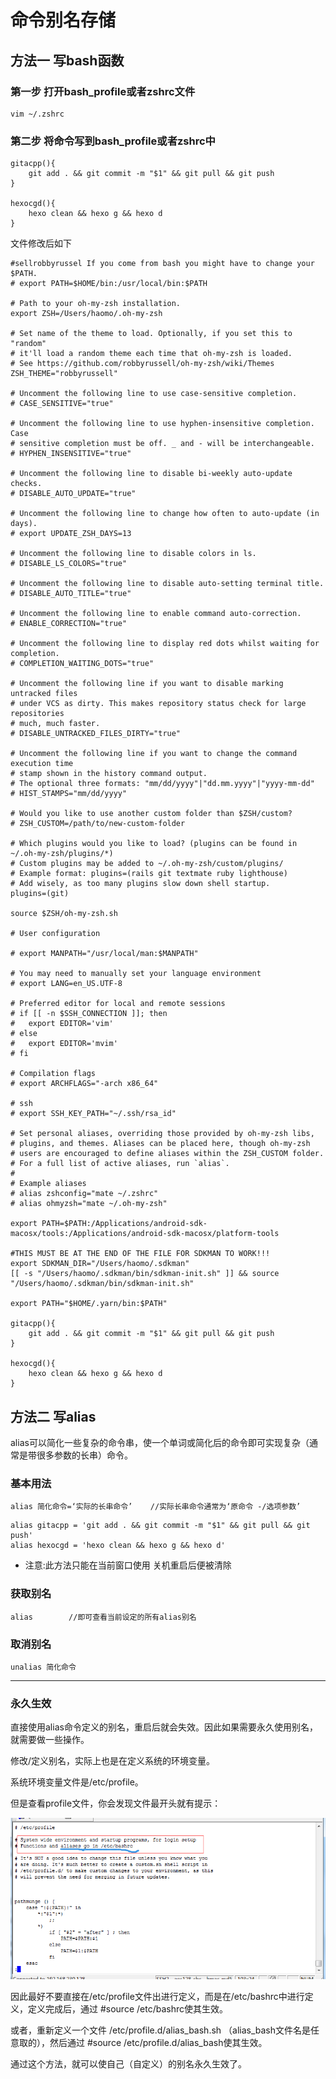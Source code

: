 # 命令别名存储

## 方法一 写bash函数

### 第一步 打开bash_profile或者zshrc文件

```angular2html
vim ~/.zshrc
```

### 第二步 将命令写到bash_profile或者zshrc中
```angular2html
gitacpp(){
    git add . && git commit -m "$1" && git pull && git push
}

hexocgd(){
    hexo clean && hexo g && hexo d
}
```

文件修改后如下

```angular2html
#sellrobbyrussel If you come from bash you might have to change your $PATH.
# export PATH=$HOME/bin:/usr/local/bin:$PATH

# Path to your oh-my-zsh installation.
export ZSH=/Users/haomo/.oh-my-zsh

# Set name of the theme to load. Optionally, if you set this to "random"
# it'll load a random theme each time that oh-my-zsh is loaded.
# See https://github.com/robbyrussell/oh-my-zsh/wiki/Themes
ZSH_THEME="robbyrussell"

# Uncomment the following line to use case-sensitive completion.
# CASE_SENSITIVE="true"

# Uncomment the following line to use hyphen-insensitive completion. Case
# sensitive completion must be off. _ and - will be interchangeable.
# HYPHEN_INSENSITIVE="true"

# Uncomment the following line to disable bi-weekly auto-update checks.
# DISABLE_AUTO_UPDATE="true"

# Uncomment the following line to change how often to auto-update (in days).
# export UPDATE_ZSH_DAYS=13

# Uncomment the following line to disable colors in ls.
# DISABLE_LS_COLORS="true"

# Uncomment the following line to disable auto-setting terminal title.
# DISABLE_AUTO_TITLE="true"

# Uncomment the following line to enable command auto-correction.
# ENABLE_CORRECTION="true"

# Uncomment the following line to display red dots whilst waiting for completion.
# COMPLETION_WAITING_DOTS="true"

# Uncomment the following line if you want to disable marking untracked files
# under VCS as dirty. This makes repository status check for large repositories
# much, much faster.
# DISABLE_UNTRACKED_FILES_DIRTY="true"

# Uncomment the following line if you want to change the command execution time
# stamp shown in the history command output.
# The optional three formats: "mm/dd/yyyy"|"dd.mm.yyyy"|"yyyy-mm-dd"
# HIST_STAMPS="mm/dd/yyyy"

# Would you like to use another custom folder than $ZSH/custom?
# ZSH_CUSTOM=/path/to/new-custom-folder

# Which plugins would you like to load? (plugins can be found in ~/.oh-my-zsh/plugins/*)
# Custom plugins may be added to ~/.oh-my-zsh/custom/plugins/
# Example format: plugins=(rails git textmate ruby lighthouse)
# Add wisely, as too many plugins slow down shell startup.
plugins=(git)

source $ZSH/oh-my-zsh.sh

# User configuration

# export MANPATH="/usr/local/man:$MANPATH"

# You may need to manually set your language environment
# export LANG=en_US.UTF-8

# Preferred editor for local and remote sessions
# if [[ -n $SSH_CONNECTION ]]; then
#   export EDITOR='vim'
# else
#   export EDITOR='mvim'
# fi

# Compilation flags
# export ARCHFLAGS="-arch x86_64"

# ssh
# export SSH_KEY_PATH="~/.ssh/rsa_id"

# Set personal aliases, overriding those provided by oh-my-zsh libs,
# plugins, and themes. Aliases can be placed here, though oh-my-zsh
# users are encouraged to define aliases within the ZSH_CUSTOM folder.
# For a full list of active aliases, run `alias`.
#
# Example aliases
# alias zshconfig="mate ~/.zshrc"
# alias ohmyzsh="mate ~/.oh-my-zsh"

export PATH=$PATH:/Applications/android-sdk-macosx/tools:/Applications/android-sdk-macosx/platform-tools

#THIS MUST BE AT THE END OF THE FILE FOR SDKMAN TO WORK!!!
export SDKMAN_DIR="/Users/haomo/.sdkman"
[[ -s "/Users/haomo/.sdkman/bin/sdkman-init.sh" ]] && source "/Users/haomo/.sdkman/bin/sdkman-init.sh"

export PATH="$HOME/.yarn/bin:$PATH"

gitacpp(){
	git add . && git commit -m "$1" && git pull && git push
}

hexocgd(){
	hexo clean && hexo g && hexo d
}
```

## 方法二 写alias

alias可以简化一些复杂的命令串，使一个单词或简化后的命令即可实现复杂（通常是带很多参数的长串）命令。

### 基本用法

```angular2html
alias 简化命令=‘实际的长串命令’    //实际长串命令通常为‘原命令 -/选项参数’
```

```angular2html
alias gitacpp = 'git add . && git commit -m "$1" && git pull && git push' 
alias hexocgd = 'hexo clean && hexo g && hexo d' 
```
- 注意:此方法只能在当前窗口使用 关机重启后便被清除

### 获取别名

```angular2html
alias        //即可查看当前设定的所有alias别名
```

### 取消别名

```angular2html
unalias 简化命令
```

------

### 永久生效

直接使用alias命令定义的别名，重启后就会失效。因此如果需要永久使用别名，就需要做一些操作。

修改/定义别名，实际上也是在定义系统的环境变量。

系统环境变量文件是/etc/profile。

但是查看profile文件，你会发现文件最开头就有提示：

![alias存储提示](/assets/commandAlias1.png)

因此最好不要直接在/etc/profile文件出进行定义，而是在/etc/bashrc中进行定义，定义完成后，通过    #source /etc/bashrc使其生效。

或者，重新定义一个文件 /etc/profile.d/alias_bash.sh （alias_bash文件名是任意取的），然后通过    #source /etc/profile.d/alias_bash使其生效。

通过这个方法，就可以使自己（自定义）的别名永久生效了。
